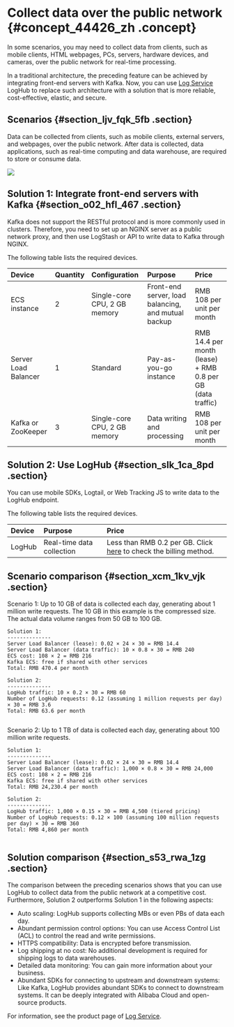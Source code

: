 # Collect data over the public network {#concept_44426_zh .concept}

In some scenarios, you may need to collect data from clients, such as mobile clients, HTML webpages, PCs, servers, hardware devices, and cameras, over the public network for real-time processing.

In a traditional architecture, the preceding feature can be achieved by integrating front-end servers with Kafka. Now, you can use [Log Service](https://www.alibabacloud.com/zh/product/log-service?spm) LogHub to replace such architecture with a solution that is more reliable, cost-effective, elastic, and secure.

## Scenarios {#section_ljv_fqk_5fb .section}

Data can be collected from clients, such as mobile clients, external servers, and webpages, over the public network. After data is collected, data applications, such as real-time computing and data warehouse, are required to store or consume data.

![](http://static-aliyun-doc.oss-cn-hangzhou.aliyuncs.com/assets/img/13199/156877606932394_en-US.png)

## Solution 1: Integrate front-end servers with Kafka {#section_o02_hfl_467 .section}

Kafka does not support the RESTful protocol and is more commonly used in clusters. Therefore, you need to set up an NGINX server as a public network proxy, and then use LogStash or API to write data to Kafka through NGINX.

The following table lists the required devices.

|Device|Quantity|Configuration|Purpose|Price|
|:-----|:-------|:------------|:------|:----|
|ECS instance|2|Single-core CPU, 2 GB memory|Front-end server, load balancing, and mutual backup|RMB 108 per unit per month|
|Server Load Balancer|1|Standard|Pay-as-you-go instance|RMB 14.4 per month \(lease\) + RMB 0.8 per GB \(data traffic\)|
|Kafka or ZooKeeper|3|Single-core CPU, 2 GB memory|Data writing and processing|RMB 108 per unit per month|

## Solution 2: Use LogHub {#section_slk_1ca_8pd .section}

You can use mobile SDKs, Logtail, or Web Tracking JS to write data to the LogHub endpoint.

The following table lists the required devices.

|Device|Purpose|Price|
|:-----|:------|:----|
|LogHub|Real-time data collection|Less than RMB 0.2 per GB. Click [here](https://www.aliyun.com/price/product#/sls/detail) to check the billing method.|

## Scenario comparison {#section_xcm_1kv_vjk .section}

Scenario 1: Up to 10 GB of data is collected each day, generating about 1 million write requests. The 10 GB in this example is the compressed size. The actual data volume ranges from 50 GB to 100 GB.

``` {#codeblock_sw1_w89_irp}
Solution 1:
--------------
Server Load Balancer (lease): 0.02 × 24 × 30 = RMB 14.4
Server Load Balancer (data traffic): 10 × 0.8 × 30 = RMB 240
ECS cost: 108 × 2 = RMB 216
Kafka ECS: free if shared with other services
Total: RMB 470.4 per month

Solution 2:
--------------
LogHub traffic: 10 × 0.2 × 30 = RMB 60
Number of LogHub requests: 0.12 (assuming 1 million requests per day) × 30 = RMB 3.6
Total: RMB 63.6 per month
			
```

Scenario 2: Up to 1 TB of data is collected each day, generating about 100 million write requests.

``` {#codeblock_zpa_3ql_qak}
Solution 1:
--------------
Server Load Balancer (lease): 0.02 × 24 × 30 = RMB 14.4
Server Load Balancer (data traffic): 1,000 × 0.8 × 30 = RMB 24,000
ECS cost: 108 × 2 = RMB 216
Kafka ECS: free if shared with other services
Total: RMB 24,230.4 per month

Solution 2:
--------------
LogHub traffic: 1,000 × 0.15 × 30 = RMB 4,500 (tiered pricing)
Number of LogHub requests: 0.12 × 100 (assuming 100 million requests per day) × 30 = RMB 360
Total: RMB 4,860 per month
			
```

## Solution comparison {#section_s53_rwa_1zg .section}

The comparison between the preceding scenarios shows that you can use LogHub to collect data from the public network at a competitive cost. Furthermore, Solution 2 outperforms Solution 1 in the following aspects:

-   Auto scaling: LogHub supports collecting MBs or even PBs of data each day.
-   Abundant permission control options: You can use Access Control List \(ACL\) to control the read and write permissions.
-   HTTPS compatibility: Data is encrypted before transmission.
-   Log shipping at no cost: No additional development is required for shipping logs to data warehouses.
-   Detailed data monitoring: You can gain more information about your business.
-   Abundant SDKs for connecting to upstream and downstream systems: Like Kafka, LogHub provides abundant SDKs to connect to downstream systems. It can be deeply integrated with Alibaba Cloud and open-source products.

For information, see the product page of [Log Service](https://www.alibabacloud.com/zh/product/log-service?spm).

